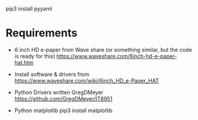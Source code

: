 pip3 install pyyaml

# Requirements

- 6 inch HD e-paper from Wave share (or something similar, but the code is ready for this)
https://www.waveshare.com/6inch-hd-e-paper-hat.htm

- Install software & drivers from 
https://www.waveshare.com/wiki/6inch_HD_e-Paper_HAT

- Python Drivers written GregDMeyer
https://github.com/GregDMeyer/IT8951

- Python matplotlib
pip3 install matplotlib
